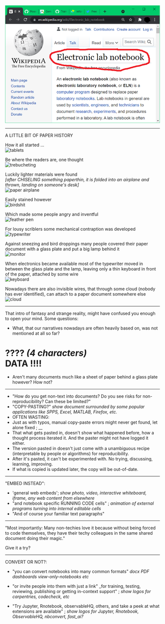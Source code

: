 ![wikipedia article on Electronic_lab_notebook](<Electronic lab Notebook.png>)

---

A LITTLE BIT OF PAPER HISTORY

How it all started ...<br>![tablets](https://s3.amazonaws.com/lowres.cartoonstock.com/technology-backup-backed_up-spare-history-caves-shr1435_low.jpg)

Be where the readers are, one thought<br>![trebucheting](https://www.toonpool.com/user/3107/files/send_email_380405.jpg)

Luckily lighter materials were found<br>_[after CHISELING something paperthin, it is folded into an airplane and thrown, landing on someone's desk]_<br>![paper airplane](https://www.pngitem.com/pimgs/m/31-317183_painted-paper-plane-hand-png-download-free-clipart.png)

Easily stained however<br>![birdshit](https://www.nicepng.com/png/detail/147-1472116_royalty-free-collection-of-high-quality-free-cliparts.png)

Which made some people angry and inventful<br>![feather pen](https://encrypted-tbn0.gstatic.com/images?q=tbn:ANd9GcQF8SI83PV8vXV1DoUtGe4-wt_IT3Bq7BGJ6RVZlUnh64Azp9eGOwRd7vzZUaIzrqte6Ik&usqp=CAU)

For lousy scriblers some mechanical contraption was developed<br>![typewriter](https://cdn3.vectorstock.com/i/1000x1000/23/67/drawing-of-old-typewriter-with-a-paper-in-black-vector-20272367.jpg)

Against sneezing and bird droppings many people covered their paper document with a glass plate and put a big lamp behind it<br>![monitor](https://thumbs.dreamstime.com/z/old-retro-crt-monitor-display-blank-white-screen-isolated-background-162226372.jpg)

When electronics became available most of the typewriter moved in between the glass plate and the lamp, leaving only a thin keyboard in front of the paper, attached by some wire<br>![keyboard](https://content.instructables.com/ORIG/FOT/CW6G/HPFZZGBK/FOTCW6GHPFZZGBK.jpg?auto=webp)

Nowadays there are also invisible wires, that through some cloud (nobody has ever identified), can attach to a paper document somewhere else<br>![cloud](https://images.theconversation.com/files/243663/original/file-20181102-83644-b06itk.jpg?ixlib=rb-1.1.0&q=45&auto=format&w=1356&h=668&fit=crop)
 
---

That intro of fantasy and strange reality, might have confused you enough to open your mind. Some questions:
- What, that our narratives nowadays are often heavily based on, was not mentioned at all so far?
# ???? *(4 characters)*<br>DATA !!!!
- Aren't many documents much like a sheet of paper behind a glass plate however? How not?

---

- "How do you get non-text into documents? Do you see risks for non-reproducibility? Can these be limited?"
- "COPY-PASTING?" _show document surrounded by some popular applications like SPPS, Excel, MATLAB, Firefox, etc._
- OFTEN WASTING:
- Just as with typos, manual copy-paste errors might never get found, let alone fixed ; __
- That what gets pasted in, doesn't show what happened before, how a thought process iterated it. And the paster might not have logged it either.
- The version pasted in doesn't just come with a unambiguous recipe (interpretable by people or algorithms) for reproducibility.
- After it's pasted, it can't be experimented with. No trying, discussing, learning, improving.
- If what is copied is updated later, the copy will be out-of-date.

---

"EMBED INSTEAD":
- 'general web embeds'; _show photo, video, interactive whiteboard, iframe, any web content from elsewhere_
- "and notebook specific RUNNING CODE cells" ; _animation of external programs turning into internal editable cells_
- "And of course your familiar text paragraphs"

---

"Most importantly: Many non-techies love it because without being forced to code themselves, they have their techy colleagues in the same shared document doing their magic."

Give it a try?

---

CONVERT OR NOT?:
- "you can convert notebooks into many common formats" _docx PDF dashboards view-only-notebooks etc_

- "or invite people into them with just a link" _for training, testing, reviewing, publishing or getting in-context support" ; _show logos for carpentries, codecheck, etc_
- "Try Jupyter, Rnotebook, observableHQ, others, and take a peek at what extensions are available" ; _show logos for Jupyter, Rnotebook, ObservableHQ, nbconvert, fast_ai?_


